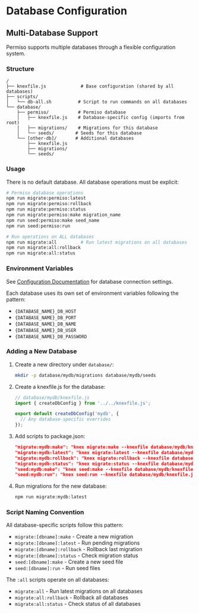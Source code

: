 # Database Configuration

## Multi-Database Support

Permiso supports multiple databases through a flexible configuration system.

### Structure

```
/
├── knexfile.js             # Base configuration (shared by all databases)
├── scripts/
│   └── db-all.sh          # Script to run commands on all databases
└── database/
    ├── permiso/           # Permiso database
    │   ├── knexfile.js    # Database-specific config (imports from root)
    │   ├── migrations/    # Migrations for this database
    │   └── seeds/        # Seeds for this database
    └── [other-db]/       # Additional databases
        ├── knexfile.js
        ├── migrations/
        └── seeds/
```

### Usage

There is no default database. All database operations must be explicit:

```bash
# Permiso database operations
npm run migrate:permiso:latest
npm run migrate:permiso:rollback
npm run migrate:permiso:status
npm run migrate:permiso:make migration_name
npm run seed:permiso:make seed_name
npm run seed:permiso:run

# Run operations on ALL databases
npm run migrate:all         # Run latest migrations on all databases
npm run migrate:all:rollback
npm run migrate:all:status
```

### Environment Variables

See [Configuration Documentation](configuration.md) for database connection settings.

Each database uses its own set of environment variables following the pattern:
- `{DATABASE_NAME}_DB_HOST`
- `{DATABASE_NAME}_DB_PORT`
- `{DATABASE_NAME}_DB_NAME`
- `{DATABASE_NAME}_DB_USER`
- `{DATABASE_NAME}_DB_PASSWORD`

### Adding a New Database

1. Create a new directory under `database/`:
   ```bash
   mkdir -p database/mydb/migrations database/mydb/seeds
   ```

2. Create a knexfile.js for the database:
   ```javascript
   // database/mydb/knexfile.js
   import { createDbConfig } from '../../knexfile.js';

   export default createDbConfig('mydb', {
     // Any database-specific overrides
   });
   ```

3. Add scripts to package.json:
   ```json
   "migrate:mydb:make": "knex migrate:make --knexfile database/mydb/knexfile.js",
   "migrate:mydb:latest": "knex migrate:latest --knexfile database/mydb/knexfile.js",
   "migrate:mydb:rollback": "knex migrate:rollback --knexfile database/mydb/knexfile.js",
   "migrate:mydb:status": "knex migrate:status --knexfile database/mydb/knexfile.js",
   "seed:mydb:make": "knex seed:make --knexfile database/mydb/knexfile.js",
   "seed:mydb:run": "knex seed:run --knexfile database/mydb/knexfile.js"
   ```

4. Run migrations for the new database:
   ```bash
   npm run migrate:mydb:latest
   ```

### Script Naming Convention

All database-specific scripts follow this pattern:
- `migrate:[dbname]:make` - Create a new migration
- `migrate:[dbname]:latest` - Run pending migrations
- `migrate:[dbname]:rollback` - Rollback last migration
- `migrate:[dbname]:status` - Check migration status
- `seed:[dbname]:make` - Create a new seed file
- `seed:[dbname]:run` - Run seed files

The `:all` scripts operate on all databases:
- `migrate:all` - Run latest migrations on all databases
- `migrate:all:rollback` - Rollback all databases
- `migrate:all:status` - Check status of all databases